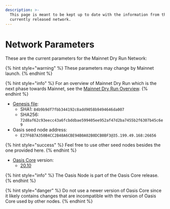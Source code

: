 ```yaml
---
description: >-
  This page is meant to be kept up to date with the information from the
  currently released network.
---
```


# Network Parameters

These are the current parameters for the Mainnet Dry Run Network:

{% hint style="warning" %}
These parameters may change by Mainnet launch.
{% endhint %}

{% hint style="info" %}
For an overview of Mainnet Dry Run which is the next phase towards Mainnet, see the [Mainnet Dry Run Overview](../pre-mainnet/dry-run-overview.md). 
{% endhint %}

* [Genesis file](https://github.com/oasisprotocol/mainnet-artifacts/releases/download/2020-09-22/genesis.json):
  * SHA1: `84b9b9df7fbb344192c8add9058b9494646da007`
  * SHA256: `72d8af62c93eecc43a6fcbddbae599405ee952af47d2ba7455b2f6307b45c6e9`
* Oasis seed node address:
  * `E27F6B7A350B4CC2B48A6CBE94B0A02B0DCB0BF3@35.199.49.168:26656`

{% hint style="success" %}
Feel free to use other seed nodes besides the one provided here.
{% endhint %}

* [Oasis Core](https://github.com/oasisprotocol/oasis-core) version:
  * [20.10](https://github.com/oasisprotocol/oasis-core/releases/tag/v20.10)

{% hint style="info" %}
The Oasis Node is part of the Oasis Core release.
{% endhint %}

{% hint style="danger" %}
Do not use a newer version of Oasis Core since it likely contains changes that are incompatible with the version of Oasis Core used by other nodes.
{% endhint %}


